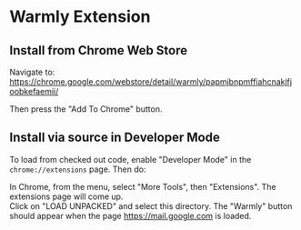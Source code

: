 # Warmly Extension

## Install from Chrome Web Store
Navigate to: https://chrome.google.com/webstore/detail/warmly/papmjbnpmffiahcnakjfjoobkefaemii/

Then press the "Add To Chrome" button.

## Install via source in Developer Mode
To load from checked out code, enable "Developer Mode" in the `chrome://extensions` page.  Then do:

In Chrome, from the menu, select "More Tools", then "Extensions".  The extensions page will come up.  
Click on "LOAD UNPACKED" and select this directory.  The "Warmly" button should appear when the page
https://mail.google.com is loaded.

